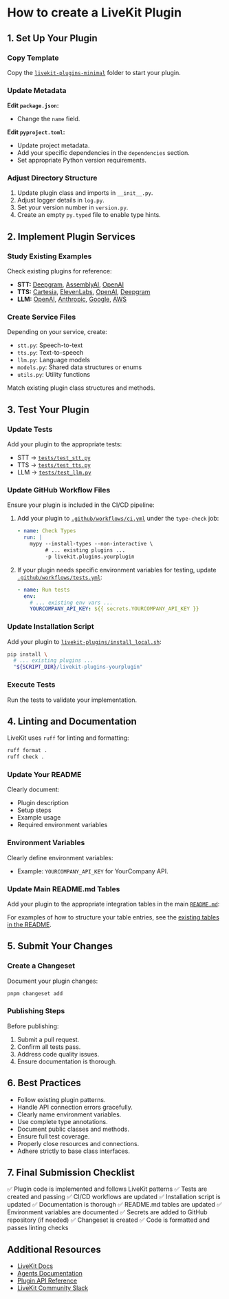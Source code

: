 # How to create a LiveKit Plugin

## 1. Set Up Your Plugin

### Copy Template
Copy the [`livekit-plugins-minimal`](livekit-plugins/livekit-plugins-minimal) folder to start your plugin.

### Update Metadata

**Edit `package.json`:**
- Change the `name` field.

**Edit `pyproject.toml`:**
- Update project metadata.
- Add your specific dependencies in the `dependencies` section.
- Set appropriate Python version requirements.

### Adjust Directory Structure
1. Update plugin class and imports in `__init__.py`.
2. Adjust logger details in `log.py`.
3. Set your version number in `version.py`.
4. Create an empty `py.typed` file to enable type hints.

## 2. Implement Plugin Services

### Study Existing Examples
Check existing plugins for reference:
- **STT:** [Deepgram](https://docs.livekit.io/python/livekit/plugins/deepgram/index.html#livekit.plugins.deepgram.STT), [AssemblyAI](https://docs.livekit.io/python/livekit/plugins/assemblyai/index.html#livekit.plugins.assemblyai.STT), [OpenAI](https://docs.livekit.io/python/livekit/plugins/openai/index.html#livekit.plugins.openai.STT)
- **TTS:** [Cartesia](https://docs.livekit.io/python/livekit/plugins/cartesia/index.html#livekit.plugins.cartesia.TTS), [ElevenLabs](https://docs.livekit.io/python/livekit/plugins/elevenlabs/index.html#livekit.plugins.elevenlabs#livekit.plugins.elevenlabs.TTS), [OpenAI](https://docs.livekit.io/python/livekit/plugins/openai/index.html#livekit.plugins.openai.TTS), [Deepgram](https://docs.livekit.io/python/livekit/plugins/deepgram/index.html#livekit.plugins.deepgram.TTS)
- **LLM:** [OpenAI](https://docs.livekit.io/python/livekit/plugins/openai/index.html#livekit.plugins.openai.LLM), [Anthropic](https://docs.livekit.io/python/livekit/plugins/anthropic/index.html), [Google](https://docs.livekit.io/python/livekit/plugins/google/index.html#livekit.plugins.google.LLM), [AWS](https://docs.livekit.io/python/livekit/plugins/aws/index.html#livekit.plugins.aws.LLM)

### Create Service Files
Depending on your service, create:
- `stt.py`: Speech-to-text
- `tts.py`: Text-to-speech
- `llm.py`: Language models
- `models.py`: Shared data structures or enums
- `utils.py`: Utility functions

Match existing plugin class structures and methods.

## 3. Test Your Plugin

### Update Tests
Add your plugin to the appropriate tests:
- STT → [`tests/test_stt.py`](tests/test_stt.py)
- TTS → [`tests/test_tts.py`](tests/test_tts.py)
- LLM → [`tests/test_llm.py`](tests/test_llm.py)

### Update GitHub Workflow Files
Ensure your plugin is included in the CI/CD pipeline:

1. Add your plugin to [`.github/workflows/ci.yml`](.github/workflows/ci.yml) under the `type-check` job:
   ```yaml
   - name: Check Types
     run: |
       mypy --install-types --non-interactive \
            # ... existing plugins ...
            -p livekit.plugins.yourplugin
   ```

2. If your plugin needs specific environment variables for testing, update [`.github/workflows/tests.yml`](.github/workflows/tests.yml):
   ```yaml
   - name: Run tests
     env:
       # ... existing env vars ...
       YOURCOMPANY_API_KEY: ${{ secrets.YOURCOMPANY_API_KEY }}
   ```

### Update Installation Script
Add your plugin to [`livekit-plugins/install_local.sh`](livekit-plugins/install_local.sh):
```bash
pip install \
  # ... existing plugins ...
  "${SCRIPT_DIR}/livekit-plugins-yourplugin"
```

### Execute Tests
Run the tests to validate your implementation.

## 4. Linting and Documentation

LiveKit uses `ruff` for linting and formatting:
```bash
ruff format .
ruff check .
```

### Update Your README
Clearly document:
- Plugin description
- Setup steps
- Example usage
- Required environment variables

### Environment Variables
Clearly define environment variables:
- Example: `YOURCOMPANY_API_KEY` for YourCompany API.

### Update Main README.md Tables
Add your plugin to the appropriate integration tables in the main [`README.md`](README.md):

For examples of how to structure your table entries, see the [existing tables in the README](README.md#integrations).

## 5. Submit Your Changes

### Create a Changeset
Document your plugin changes:
```bash
pnpm changeset add
```

### Publishing Steps
Before publishing:
1. Submit a pull request.
2. Confirm all tests pass.
3. Address code quality issues.
4. Ensure documentation is thorough.

## 6. Best Practices
- Follow existing plugin patterns.
- Handle API connection errors gracefully.
- Clearly name environment variables.
- Use complete type annotations.
- Document public classes and methods.
- Ensure full test coverage.
- Properly close resources and connections.
- Adhere strictly to base class interfaces.

## 7. Final Submission Checklist

✅ Plugin code is implemented and follows LiveKit patterns
✅ Tests are created and passing
✅ CI/CD workflows are updated
✅ Installation script is updated
✅ Documentation is thorough
✅ README.md tables are updated
✅ Environment variables are documented
✅ Secrets are added to GitHub repository (if needed)
✅ Changeset is created
✅ Code is formatted and passes linting checks

## Additional Resources

- [LiveKit Docs](https://docs.livekit.io)
- [Agents Documentation](https://docs.livekit.io/agents)
- [Plugin API Reference](https://docs.livekit.io/python/livekit/plugins/)
- [LiveKit Community Slack](https://livekit.io/join-slack)
